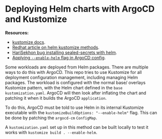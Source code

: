 # Deploying Helm charts with ArgoCD and Kustomize

**Resources:**

* [kustomize docs](https://kubectl.docs.kubernetes.io/references/kustomize/kustomization/helmcharts/=).
* [Redhat article on helm kustomize methods](https://developers.redhat.com/articles/2023/05/25/3-patterns-deploying-helm-charts-argocd).
* [HariSekhon bug installing sealed-secrets with helm](https://github.com/bitnami-labs/sealed-secrets/issues/894).
* [Applying `--enable-helm` flag in ArgoCD config](https://argo-cd.readthedocs.io/en/stable/user-guide/kustomize/#kustomizing-helm-charts).

Some workloads are deployed from Helm packages. There are multiple ways to do this with ArgoCD. This repo tries to use Kustomize for all deployment configuration management, including managing Helm packages. The workload is configured with the normal base/ overlays Kustomize pattern, with the Helm chart defined in the `base` `kustomization.yaml`. ArgoCD will then look after inflating the chart and patching it when it builds the ArgoCD `application`. 

To do this, ArgoCD must be told to use Helm in its internal Kustomize executable with the `kustomizeBuildOptions: "--enable-helm"` flag. This can be done by patching the `argocd-cm` `ConfigMap`.

A `kustomization.yaml` set up in this method can be built locally to test it works with `kustomize build . --enable-helm`.